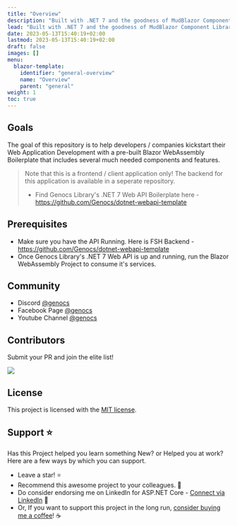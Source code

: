 ```yaml
---
title: "Overview"
description: "Built with .NET 7 and the goodness of MudBlazor Component Library. Incorporates the most essential Packages your projects will ever need. Follows Clean Architecture Principles."
lead: "Built with .NET 7 and the goodness of MudBlazor Component Library. Incorporates the most essential Packages your projects will ever need. Follows Clean Architecture Principles."
date: 2023-05-13T15:40:19+02:00
lastmod: 2023-05-13T15:40:19+02:00
draft: false
images: []
menu:
  blazor-template:
    identifier: "general-overview"
    name: "Overview"
    parent: "general"
weight: 1
toc: true
---
```



## Goals

The goal of this repository is to help developers / companies kickstart their Web Application Development with a pre-built Blazor WebAssembly Boilerplate that includes several much needed components and features.

> Note that this is a frontend / client application only! The backend for this application is available in a seperate repository.
> - Find Genocs Library's .NET 7 Web API Boilerplate here - https://github.com/Genocs/dotnet-webapi-template

## Prerequisites

- Make sure you have the API Running. Here is FSH Backend - https://github.com/Genocs/dotnet-webapi-template
- Once Genocs Library's .NET 7 Web API is up and running, run the Blazor WebAssembly Project to consume it's services.

## Community

- Discord [@genocs](https://discord.gg/fWwArnkV)
- Facebook Page [@genocs](https://facebook.com/Genocs)
- Youtube Channel [@genocs](https://youtube.com/c/Genocs)

## Contributors

Submit your PR and join the elite list!

<a href="https://github.com/Genocs/genocs-library/graphs/contributors">
  <img src="https://contrib.rocks/image?repo=Genocs/genocs-library" />
</a>

## License

This project is licensed with the [MIT license](LICENSE).

## Support :star:

Has this Project helped you learn something New? or Helped you at work?
Here are a few ways by which you can support.

-   Leave a star! :star:
-   Recommend this awesome project to your colleagues. 🥇
-   Do consider endorsing me on LinkedIn for ASP.NET Core - [Connect via LinkedIn](https://genocs.com/linkedin) 🦸
-   Or, If you want to support this project in the long run, [consider buying me a coffee](https://www.buymeacoffee.com/genocs)! ☕

<br>

